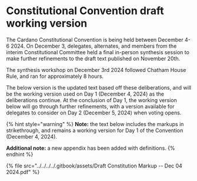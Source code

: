 # Constitutional Convention draft working version

The Cardano Constitutional Convention is being held between December 4-6 2024. On December 3, delegates, alternates, and members from the interim Constitutional Committee held a final in-person synthesis session to make further refinements to the draft text published on November 20th.

The synthesis workshop on December 3rd 2024 followed Chatham House Rule, and ran for approximately 8 hours.

The below version is the updated text based off these deliberations, and will be the working version used on Day 1 (December 4, 2024) as the deliberations continue. At the conclusion of Day 1, the working version below will go through further refinements, with a version available for delegates to consider on Day 2 (December 5, 2024) when voting opens.

{% hint style="warning" %}
**Note:** the text below includes the markups in strikethrough, and remains a working version for Day 1 of the Convention (December 4, 2024).&#x20;

**Additional note:** a new appendix has been added with definitions.
{% endhint %}

{% file src="../../../../.gitbook/assets/Draft Constitution Markup -- Dec 04 2024.pdf" %}
